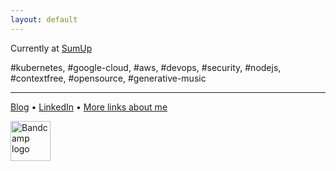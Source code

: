 ```yaml
---
layout: default
---
```


  Currently at [SumUp](https://sumup.com)
  
  
  #kubernetes,
  #google-cloud,
  #aws,
  #devops,
  #security,
  #nodejs,
  #contextfree,
  #opensource,
  #generative-music


----

[Blog](https://medium.com/@htayyar) • [LinkedIn](https://www.linkedin.com/in/hasantayyar/) • [More links about me](/about/)


<a href="https://tayyar.bandcamp.com/follow_me" title="Bandcamp profile"><img src="https://hasantayyar.net/images/bc-logotype-dark-64.png" width="64px" alt="Bandcamp logo"/></a>
